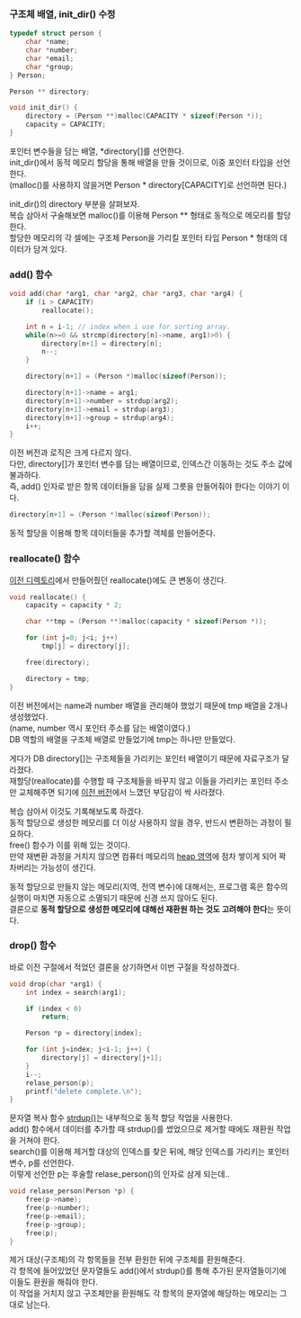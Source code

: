 ### 구조체 배열, init_dir() 수정

```c
typedef struct person {
    char *name;
    char *number;
    char *email;
    char *group;
} Person;

Person ** directory;

void init_dir() {
    directory = (Person **)malloc(CAPACITY * sizeof(Person *));
    capacity = CAPACITY;
}
```
<p>
포인터 변수들을 담는 배열, *directory[]를 선언한다.<br />
init_dir()에서 동적 메모리 할당을 통해 배열을 만들 것이므로, 이중 포인터 타입을 선언한다.<br />
(malloc()를 사용하지 않을거면 Person * directory[CAPACITY]로 선언하면 된다.)
</p>

<p>
init_dir()의 directory 부분을 살펴보자.<br />
복습 삼아서 구술해보면 malloc()를 이용해 Person ** 형태로 동적으로 메모리를 할당한다.<br />
할당한 메모리의 각 셀에는 구조체 Person을 가리킬 포인터 타입 Person * 형태의 데이터가 담겨 있다.
</p>

### add() 함수

```c
void add(char *arg1, char *arg2, char *arg3, char *arg4) {
    if (i > CAPACITY)
        reallocate();

    int n = i-1; // index when i use for sorting array.
    while(n>=0 && strcmp(directory[n]->name, arg1)>0) {
        directory[n+1] = directory[n];
        n--;
    }

    directory[n+1] = (Person *)malloc(sizeof(Person));

    directory[n+1]->name = arg1;
    directory[n+1]->number = strdup(arg2);
    directory[n+1]->email = strdup(arg3);
    directory[n+1]->group = strdup(arg4);
    i++;
}
```

<p>
이전 버전과 로직은 크게 다르지 않다.<br />
다만, directory[]가 포인터 변수를 담는 배열이므로, 인덱스간 이동하는 것도 주소 값에 불과하다.<br />
즉, add() 인자로 받은 항목 데이터들을 담을 실제 그릇을 만들어줘야 한다는 이야기 이다.
</p>


```c
directory[n+1] = (Person *)malloc(sizeof(Person));
```

<p>동적 할당을 이용해 항목 데이터들을 추가할 객체를 만들어준다.</p>

### reallocate() 함수

<p><a href="https://github.com/TaekGeunLee/study_CS/tree/master/S1/10">이전 디렉토리</a>에서 만들어줬던 reallocate()에도 큰 변동이 생긴다.</p>

```c
void reallocate() {
    capacity = capacity * 2;

    char **tmp = (Person **)malloc(capacity * sizeof(Person *));

    for (int j=0; j<i; j++)
        tmp[j] = directory[j];

    free(directory);

    directory = tmp;
}
```
<p>
이전 버전에서는 name과 number 배열을 관리해야 했었기 때문에 tmp 배열을 2개나 생성했었다.<br />
(name, number 역시 포인터 주소를 담는 배열이였다.)<br />
DB 역할의 배열을 구조체 배열로 만들었기에 tmp는 하나만 만들었다.
</p>

<p>
게다가 DB directory[]는 구조체들을 가리키는 포인터 배열이기 때문에 자료구조가 달라졌다.<br />
재할당(reallocate)를 수행할 때 구조체들을 바꾸지 않고 이들을 가리키는 포인터 주소만 교체해주면 되기에 
<a href="https://github.com/TaekGeunLee/study_CS/tree/master/S1/15">이전 버전</a>에서 느꼈던 부담감이 싹 사라졌다. 
</p>

<p>
복습 삼아서 이것도 기록해보도록 하겠다.<br />
동적 할당으로 생성한 메모리를 더 이상 사용하지 않을 경우, 반드시 변환하는 과정이 필요하다.<br />
free() 함수가 이를 위해 있는 것이다.<br />
만약 재변환 과정을 거치지 않으면 컴퓨터 메모리의 <a href="https://github.com/TaekGeunLee/study_CS/tree/master/S1/6">heap 영역</a>에 점차 쌓이게 되어 꽉 차버리는 가능성이 생긴다.
</p>

<p>
동적 할당으로 만들지 않는 메모리(지역, 전역 변수)에 대해서는, 프로그램 혹은 함수의 실행이 마치면 자동으로 소멸되기 때문에
신경 쓰지 않아도 된다.<br />
결론으로 <b>동적 할당으로 생성한 메모리에 대해선 재환원 하는 것도 고려해야 한다</b>는 뜻이다.
</p>

### drop() 함수

<p>바로 이전 구절에서 적었던 결론을 상기하면서 이번 구절을 작성하겠다.</p>

```c
void drop(char *arg1) {
    int index = search(arg1);

    if (index < 0)
        return;

    Person *p = directory[index];

    for (int j=index; j<i-1; j++) {
        directory[j] = directory[j+1];
    }
    i--;
    relase_person(p);
    printf("delete complete.\n");
}
```
<p>
문자열 복사 함수 <a href="https://github.com/TaekGeunLee/study_CS/tree/master/S1/4-1">strdup()</a>는 내부적으로 동적 할당 작업을 사용한다.<br />
add() 함수에서 데이터를 추가할 때 strdup()를 썼었으므로 제거할 때에도 재환원 작업을 거쳐야 한다.<br />
search()를 이용해 제거할 대상의 인덱스를 찾은 뒤에, 해당 인덱스를 가리키는 포인터 변수, p를 선언한다.<br />
이렇게 선언한 p는 후술할 relase_person()의 인자로 삼게 되는데..
</p>

```c
void relase_person(Person *p) {
    free(p->name);
    free(p->number);
    free(p->email);
    free(p->group);
    free(p);
}
```
<p>
제거 대상(구조체)의 각 항목들을 전부 환원한 뒤에 구조체를 환원해준다.<br />
각 항목에 들어있었던 문자열들도 add()에서 strdup()를 통해 추가된 문자열들이기에 이들도 환원을 해줘야 한다.<br />
이 작업을 거치지 않고 구조체만을 환원해도 각 항목의 문자열에 해당하는 메모리는 그대로 남는다.
</p>